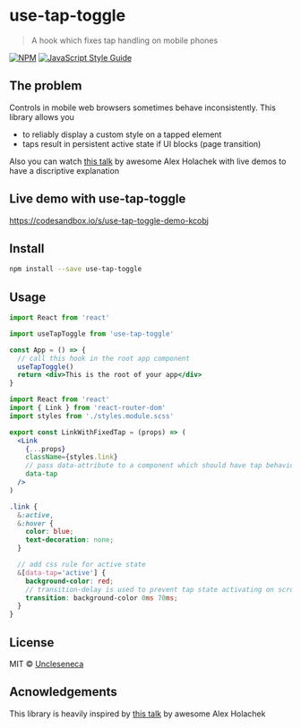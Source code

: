 # use-tap-toggle

> A hook which fixes tap handling on mobile phones

[![NPM](https://img.shields.io/npm/v/use-tap-toggle.svg)](https://www.npmjs.com/package/use-tap-toggle) [![JavaScript Style Guide](https://img.shields.io/badge/code_style-standard-brightgreen.svg)](https://standardjs.com)

## The problem

Controls in mobile web browsers sometimes behave inconsistently. This library allows you

- to reliably display a custom style on a tapped element
- taps result in persistent active state if UI blocks (page transition)

Also you can watch [this talk](https://www.youtube.com/watch?v=W6_KxNvRxr4) by awesome Alex Holachek with live demos to have a discriptive explanation

## Live demo with use-tap-toggle

https://codesandbox.io/s/use-tap-toggle-demo-kcobj

## Install

```bash
npm install --save use-tap-toggle
```

## Usage

```jsx
import React from 'react'

import useTapToggle from 'use-tap-toggle'

const App = () => {
  // call this hook in the root app component
  useTapToggle()
  return <div>This is the root of your app</div>
}
```

```jsx
import React from 'react'
import { Link } from 'react-router-dom'
import styles from './styles.module.scss'

export const LinkWithFixedTap = (props) => (
  <Link
    {...props}
    className={styles.link}
    // pass data-attribute to a component which should have tap behaviour fixed
    data-tap
  />
)
```

```scss
.link {
  &:active,
  &:hover {
    color: blue;
    text-decoration: none;
  }

  // add css rule for active state
  &[data-tap='active'] {
    background-color: red;
    // transition-delay is used to prevent tap state activating on scroll
    transition: background-color 0ms 70ms;
  }
}
```

## License

MIT © [Uncleseneca](https://github.com/Uncleseneca)

## Acnowledgements

This library is heavily inspired by [this talk](https://www.youtube.com/watch?v=W6_KxNvRxr4) by awesome Alex Holachek
